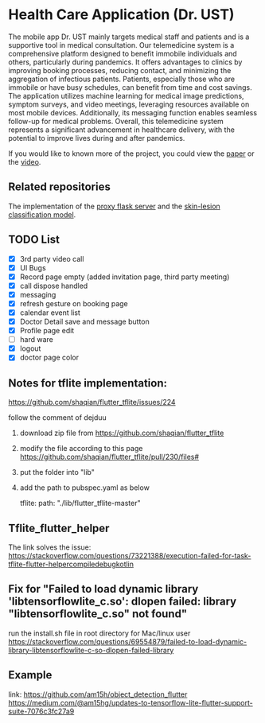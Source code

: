 # Health Care Application (Dr. UST)
The mobile app Dr. UST mainly targets medical staff and patients and is a supportive tool in medical consultation. Our telemedicine system is a comprehensive platform designed to benefit immobile individuals and others, particularly during pandemics. It offers advantages to clinics by improving booking processes, reducing contact, and minimizing the aggregation of infectious patients. Patients, especially those who are immobile or have busy schedules, can benefit from time and cost savings. The application utilizes machine learning for medical image predictions, symptom surveys, and video meetings, leveraging resources available on most mobile devices. Additionally, its messaging function enables seamless follow-up for medical problems. Overall, this telemedicine system represents a significant advancement in healthcare delivery, with the potential to improve lives during and after pandemics.

If you would like to known more of the project, you could view the [paper](https://drive.google.com/file/d/1N4W2iM2GKBxj5PLLNTmIGMv5g0VzcdLz/view?usp=sharing) or the [video](https://drive.google.com/file/d/1LkSA3A6bsWz6N9-kJrihpkCVTU9BoRqY/view?usp=sharing).

## Related repositories
The implementation of the [proxy flask server](https://github.com/jiffij/skin_ml_flask.git) and the [skin-lesion classification model](https://github.com/jiffij/skin_cancer_model.git).

## TODO List 
- [x] 3rd party video call 
- [x] UI Bugs
- [x] Record page empty (added invitation page, third party meeting)
- [x] call dispose handled
- [x] messaging
- [x] refresh gesture on booking page
- [x] calendar event list
- [x] Doctor Detail save and message button
- [x] Profile page edit
- [ ] hard ware
- [x] logout
- [x] doctor page color

## Notes for tflite implementation:

https://github.com/shaqian/flutter_tflite/issues/224

follow the comment of dejduu

1. download zip file from https://github.com/shaqian/flutter_tflite

2. modify the file according to this page https://github.com/shaqian/flutter_tflite/pull/230/files#

3. put the folder into "lib" 

4. add the path to pubspec.yaml as below

    tflite:
    path: "./lib/flutter_tflite-master"

## Tflite_flutter_helper

The link solves the issue:
https://stackoverflow.com/questions/73221388/execution-failed-for-task-tflite-flutter-helpercompiledebugkotlin

## Fix for "Failed to load dynamic library 'libtensorflowlite_c.so': dlopen failed: library "libtensorflowlite_c.so" not found"
run the install.sh file in root directory for Mac/linux user
https://stackoverflow.com/questions/69554879/failed-to-load-dynamic-library-libtensorflowlite-c-so-dlopen-failed-library

## Example
link:
https://github.com/am15h/object_detection_flutter
https://medium.com/@am15hg/updates-to-tensorflow-lite-flutter-support-suite-7076c3fc27a9
